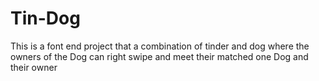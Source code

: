 # Tin-Dog
This is a font end project that a combination of tinder and dog where the owners of the Dog can right swipe and meet their matched one Dog and their owner
